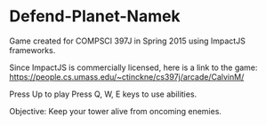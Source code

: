# Defend-Planet-Namek
Game created for COMPSCI 397J in Spring 2015 using ImpactJS frameworks.

Since ImpactJS is commercially licensed, here is a link to the game:
https://people.cs.umass.edu/~ctinckne/cs397j/arcade/CalvinM/

Press Up to play
Press Q, W, E keys to use abilities.

Objective: Keep your tower alive from oncoming enemies.

